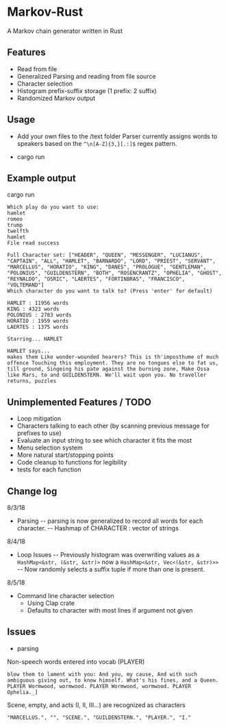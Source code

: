 # Markov-Rust
A Markov chain generator written in Rust

## Features
- Read from file
- Generalized Parsing and reading from file source
- Character selection
- Histogram prefix-suffix storage (1 prefix: 2 suffix)
- Randomized Markov output

## Usage
- Add your own files to the /text folder
Parser currently assigns words to speakers based on the `^\n[A-Z]{3,}[.:]$` regex pattern.

- cargo run

## Example output
cargo run
```
Which play do you want to use:
hamlet
romeo
trump
twelfth
hamlet
File read success

Full Character set: ["HEADER", "QUEEN", "MESSENGER", "LUCIANUS", "CAPTAIN", "ALL", "HAMLET", "BARNARDO", "LORD", "PRIEST", "SERVANT", "MARCELLUS", "HORATIO", "KING", "DANES", "PROLOGUE", "GENTLEMAN", "POLONIUS", "GUILDENSTERN", "BOTH", "ROSENCRANTZ", "OPHELIA", "GHOST", "REYNALDO", "OSRIC", "LAERTES", "FORTINBRAS", "FRANCISCO", "VOLTEMAND"]
Which character do you want to talk to? (Press 'enter' for default)

HAMLET : 11956 words
KING : 4323 words
POLONIUS : 2783 words
HORATIO : 1959 words
LAERTES : 1375 words

Starring... HAMLET

HAMLET says...
makes them Like wonder-wounded hearers? This is th'imposthume of much offence Touching this employment. They are no tongues else to fat us, till ground, Singeing his pate against the burning zone, Make Ossa like Mars, to and GUILDENSTERN. We'll wait upon you. No traveller returns, puzzles

```

## Unimplemented Features / TODO
- Loop mitigation
- Characters talking to each other (by scanning previous message for prefixes to use)
- Evaluate an input string to see which character it fits the most
- Menu selection system
- More natural start/stopping points
- Code cleanup to functions for legibility
- tests for each function

## Change log

8/3/18
- Parsing
-- parsing is now generalized to record all words for each character.
-- Hashmap of CHARACTER : vector of strings


8/4/18
- Loop Issues
-- Previously histogram was overwriting values as a `HashMap<&str, (&str, &str)>`
  now a `HashMap<&str, Vec<(&str, &str)>>`
-- Now randomly selects a suffix tuple if more than one is present.


8/5/18
- Command line character selection
  - Using Clap crate
  - Defaults to character with most lines if argument not given


## Issues

- parsing

Non-speech words entered into vocab (PLAYER)
```
blow them to lament with you: And you, my cause, And with such ambiguous giving out, to know himself. What's his fines, and a Queen. PLAYER Wormwood, wormwood. PLAYER Wormwood, wormwood. PLAYER Ophelia._]
```

Scene, empty, and acts (I, II, III...) are recognized as characters
```
"MARCELLUS.", "", "SCENE.", "GUILDENSTERN.", "PLAYER.", "I."
```
